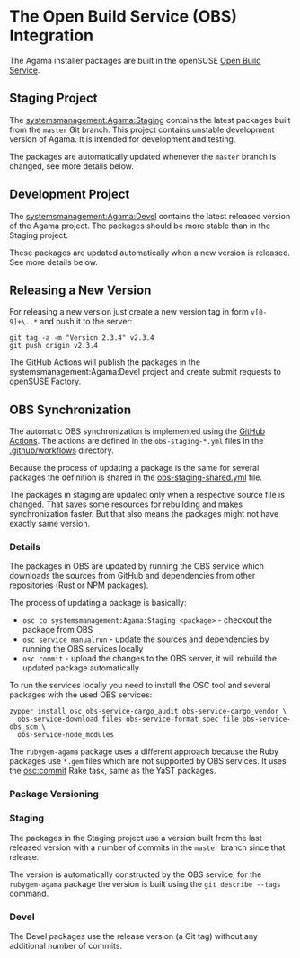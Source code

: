 # The Open Build Service (OBS) Integration

The Agama installer packages are built in the openSUSE [Open Build Service](
https://build.opensuse.org/).

## Staging Project

The [systemsmanagement:Agama:Staging](https://build.opensuse.org/project/show/systemsmanagement:Agama:Staging)
contains the latest packages built from the `master` Git branch. This project
contains unstable development version of Agama. It is intended for development
and testing.

The packages are automatically updated whenever the `master` branch is changed,
see more details below.

## Development Project

The [systemsmanagement:Agama:Devel](https://build.opensuse.org/project/show/systemsmanagement:Agama:Devel)
contains the latest released version of the Agama project. The packages should
be more stable than in the Staging project.

These packages are updated automatically when a new version is released. See
more details below.

## Releasing a New Version

For releasing a new version just create a new version tag in form `v[0-9]+\..*`
and push it to the server:

```
git tag -a -m "Version 2.3.4" v2.3.4
git push origin v2.3.4
```

The GitHub Actions will publish the packages in the systemsmanagement:Agama:Devel
project and create submit requests to openSUSE Factory.

## OBS Synchronization

The automatic OBS synchronization is implemented using the [GitHub Actions](
https://github.com/features/actions). The actions are defined in the
`obs-staging-*.yml` files in the [.github/workflows](../.github/workflows)
directory.

Because the process of updating a package is the same for several packages
the definition is shared in the [obs-staging-shared.yml](
../.github/workflows/obs-staging-shared.yml) file.

The packages in staging are updated only when a respective source file is
changed. That saves some resources for rebuilding and makes synchronization
faster. But that also means the packages might not have exactly same version.

### Details

The packages in OBS are updated by running the OBS service which downloads the
sources from GitHub and dependencies from other repositories (Rust or NPM
packages).

The process of updating a package is basically:

- `osc co systemsmanagement:Agama:Staging <package>` - checkout the package
  from OBS
- `osc service manualrun` - update the sources and dependencies by running
  the OBS services locally
- `osc commit` - upload the changes to the OBS server, it will rebuild the
  updated package automatically

To run the services locally you need to install the OSC tool and several
packages with the used OBS services:

```shell
zypper install osc obs-service-cargo_audit obs-service-cargo_vendor \
  obs-service-download_files obs-service-format_spec_file obs-service-obs_scm \
  obs-service-node_modules
```

The `rubygem-agama` package uses a different approach because the Ruby packages
use `*.gem` files which are not supported by OBS services. It uses the
[osc:commit](https://github.com/openSUSE/packaging_rake_tasks#osccommit) Rake
task, same as the YaST packages.

### Package Versioning

### Staging

The packages in the Staging project use a version built from the last released
version with a number of commits in the `master` branch since that release.

The version is automatically constructed by the OBS service, for the
`rubygem-agama` package the version is built using the `git describe --tags`
command.

### Devel

The Devel packages use the release version (a Git tag) without any additional
number of commits.
